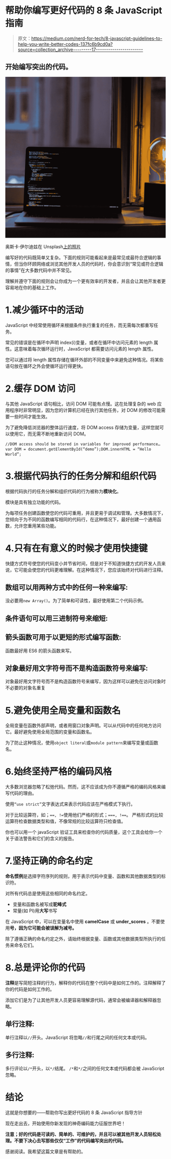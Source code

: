 # 帮助你编写更好代码的 8 条 JavaScript 指南

> 原文：<https://medium.com/nerd-for-tech/8-javascript-guidelines-to-help-you-write-better-codes-137fc6b9cd0a?source=collection_archive---------17----------------------->

## 开始编写突出的代码。

![](img/55cb24e224f8c40e4ba9f27a8835655c.png)

奥斯卡·伊尔迪兹在 Unsplash[上的照片](https://unsplash.com?utm_source=medium&utm_medium=referral)

编写好的代码既简单又复杂。下面的规则可能看起来是最常见或最符合逻辑的事情，但当你环顾网络或浏览其他开发人员的代码时，你会意识到“常见或符合逻辑的事情”在大多数代码中并不常见。

理解并遵守下面的规则会让你成为一个更有效率的开发者，并且会让其他开发者更容易地在你的基础上工作。

# 1.减少循环中的活动

JavaScript 中经常使用循环来根据条件执行重复的任务，而无需每次都重写任务。

常见的错误是在循环中声明 index(i)变量，或者在循环中访问元素的 length 属性。这意味着每次循环运行时，JavaScript 都需要访问元素的 length 属性。

您可以通过将 length 属性存储在循环外部的不同变量中来避免这种情况。将某些语句放在循环之外会使循环运行得更快。

# 2.缓存 DOM 访问

与其他 JavaScript 语句相比，访问 DOM 可能有点慢。这在处理复杂的 web 应用程序时非常明显，因为您的计算机已经在执行其他任务，对 DOM 的修改可能需要一些时间才能生效。

为了避免降低浏览器的整体运行速度，将 DOM access 存储为变量，这样您就可以使用它，而无需不断地重新访问 DOM。

```
//DOM access should be stored in variables for improved performance…var DOM = document.getElementById(“demo”);DOM.innerHTML = “Hello World”;
```

# 3.根据代码执行的任务分解和组织代码

根据代码执行的任务分解和组织代码的行为被称为**模块化**。

模块是具有独立功能的代码。

为每项任务创建函数使您的代码可重用，并且更易于调试和管理。大多数情况下，您倾向于为不同的函数编写相同的代码行，在这种情况下，最好创建一个通用函数，允许您重用某些功能。

# 4.只有在有意义的时候才使用快捷键

快捷方式符号使您的代码变小并节省时间，但是对于不知道快捷方式的开发人员来说，它可能会使您的代码更难理解。在这种情况下，您应该始终对代码进行注释。

## 数组可以用两种方式中的任何一种来编写:

没必要用`new Array()`。为了简单和可读性，最好使用第二个代码示例。

## 条件语句可以用三进制符号来缩短:

## 箭头函数可用于以更短的形式编写函数:

函数最好用 ES6 的箭头函数来写。

## 对象最好用文字符号而不是构造函数符号来编写:

对象最好用文字符号而不是构造函数符号来编写，因为这样可以避免在访问对象时不必要的对象名重复

# 5.避免使用全局变量和函数名

全局变量在函数外部声明，或者用窗口对象声明。可以从代码中的任何地方访问它。最好避免使用全局范围的变量和函数名。

为了防止这种情况，使用`object literal`或`module pattern`来编写变量或函数名。

# 6.始终坚持严格的编码风格

大多数浏览器忽略了松弛代码。然而，这不应该成为你不遵循严格的编码风格来编写代码的理由。

使用`“use strict”`文字表达式来表示代码应该在严格模式下执行。

对于比较运算符，如；`==, !=`使用他们严格的形式；`===, !==`。
严格形式的比较运算符检查数据类型和值，不像常规的比较运算符只检查值。

你也可以用一个 javaScript 验证工具来检查你的代码质量，这个工具会给你一个关于语法警告和它们的含义的报告。

# 7.坚持正确的命名约定

**命名惯例**是选择字符序列的规则，用于表示代码中变量、函数和其他数据类型的标识符。

对所有代码总是使用这些相同的命名约定。

*   变量和函数名被写成**驼峰式**
*   常量(如 PI)用**大写**书写

在 JavaScript 中，可以在变量名中使用 **camelCase** 或 **under_scores** 。不要使用**号，因为它可能会被误解为减号。**

除了遵循正确的命名约定之外，请始终根据变量、函数或其他数据类型所执行的任务来命名它们。

# 8.总是评论你的代码

**注释**是写简短注释的行为，解释你的代码在整个代码中是如何工作的。注释解释了你的代码是如何工作的。

添加它们是为了让其他开发人员更容易理解源代码，通常会被编译器和解释器忽略。

## 单行注释:

单行注释以`//`开头。JavaScript 将忽略`//`和行尾之间的任何文本或代码。

## 多行注释:

多行评论以`/*`开头，以`*/`结尾。
`/*`和`*/`之间的任何文本或代码都会被 JavaScript 忽略。

# 结论

这就是你想要的——帮助你写出更好代码的 8 条 JavaScript 指导方针

现在走出去，开始使用你新发现的神奇编码能力征服世界吧！

**注意；好的代码是可读的、简单的、可维护的，并且可以被其他开发人员轻松处理。不要下决心去写那些仅仅“工作”的代码编写突出的代码。**

感谢阅读。我希望这篇文章是有帮助的。